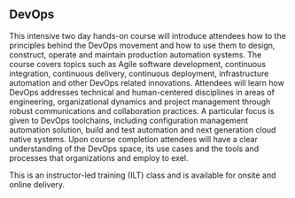 ## DevOps

This intensive two day hands-on course will introduce attendees how to the principles behind the DevOps movement and how to use them to design, construct, operate and maintain production automation systems. The course covers topics such as Agile software development, continuous integration, continuous delivery, continuous deployment, infrastructure automation and other DevOps related innovations. Attendees will learn how DevOps addresses technical and human-centered disciplines in areas of engineering, organizational dynamics and project management through robust communications and collaboration practices. A particular focus is given to DevOps toolchains, including configuration management automation solution, build and test automation and next generation cloud native systems. Upon course completion attendees will have a clear understanding of the DevOps space, its use cases and the tools and processes that organizations and employ to exel.

This is an instructor-led training (ILT) class and is available for onsite and online delivery.
